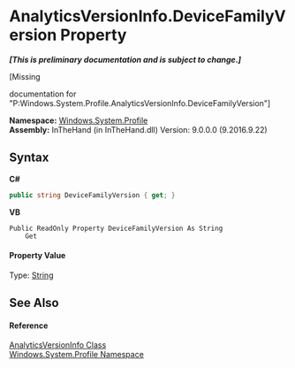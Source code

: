 # AnalyticsVersionInfo.DeviceFamilyVersion Property 
 _**\[This is preliminary documentation and is subject to change.\]**_

\[Missing <summary> documentation for "P:Windows.System.Profile.AnalyticsVersionInfo.DeviceFamilyVersion"\]

**Namespace:**&nbsp;<a href="N_Windows_System_Profile">Windows.System.Profile</a><br />**Assembly:**&nbsp;InTheHand (in InTheHand.dll) Version: 9.0.0.0 (9.2016.9.22)

## Syntax

**C#**<br />
``` C#
public string DeviceFamilyVersion { get; }
```

**VB**<br />
``` VB
Public ReadOnly Property DeviceFamilyVersion As String
	Get
```


#### Property Value
Type: <a href="http://msdn2.microsoft.com/en-us/library/s1wwdcbf" target="_blank">String</a>

## See Also


#### Reference
<a href="T_Windows_System_Profile_AnalyticsVersionInfo">AnalyticsVersionInfo Class</a><br /><a href="N_Windows_System_Profile">Windows.System.Profile Namespace</a><br />